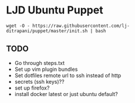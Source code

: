LJD Ubuntu Puppet
===============================================================================

    wget -O - https://raw.githubusercontent.com/lj-ditrapani/puppet/master/init.sh | bash

TODO
----

- Go through steps.txt
- Set up vim plugin bundles
- Set dotfiles remote url to ssh instead of http
- secrets (ssh keys)??
- set up firefox?
- install docker latest or just ubuntu default?
